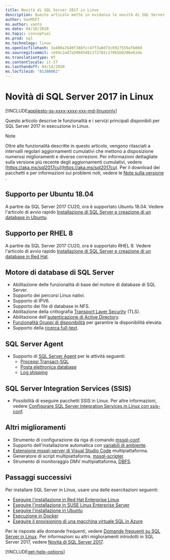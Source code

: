 ```yaml
---
title: Novità di SQL Server 2017 in Linux
description: Questo articolo mette in evidenza le novità di SQL Server 2017 in Linux.
author: VanMSFT
ms.author: vanto
ms.date: 04/10/2020
ms.topic: conceptual
ms.prod: sql
ms.technology: linux
ms.openlocfilehash: 3a400a7b40f388fcc47f3a0d73c6917559afb069
ms.sourcegitcommit: ce94c2ad7a50945481172782c270b5b0206e61de
ms.translationtype: HT
ms.contentlocale: it-IT
ms.lasthandoff: 04/14/2020
ms.locfileid: "81308062"
---
```

# <a name="whats-new-for-sql-server-2017-on-linux"></a>Novità di SQL Server 2017 in Linux

[!INCLUDE[appliesto-ss-xxxx-xxxx-xxx-md-linuxonly](../includes/appliesto-ss-xxxx-xxxx-xxx-md-linuxonly.md)]

Questo articolo descrive le funzionalità e i servizi principali disponibili per SQL Server 2017 in esecuzione in Linux.

> [!NOTE]
> Oltre alle funzionalità descritte in questo articolo, vengono rilasciati a intervalli regolari aggiornamenti cumulativi che mettono a disposizione numerosi miglioramenti e diverse correzioni. Per informazioni dettagliate sulla versione più recente degli aggiornamenti cumulativi, vedere [https://aka.ms/sql2017cu](https://aka.ms/sql2017cu). Per il download dei pacchetti e per informazioni sui problemi noti, vedere le [Note sulla versione ](sql-server-linux-release-notes.md).

## <a name="ubuntu-1804-supported"></a>Supporto per Ubuntu 18.04

A partire da SQL Server 2017 CU20, ora è supportato Ubuntu 18.04. Vedere l'articolo di avvio rapido [Installazione di SQL Server e creazione di un database in Ubuntu](quickstart-install-connect-ubuntu.md?view=sql-server-2017).

## <a name="rhel-8-supported"></a>Supporto per RHEL 8

A partire da SQL Server 2017 CU20, ora è supportato RHEL 8. Vedere l'articolo di avvio rapido [Installazione di SQL Server e creazione di un database in Red Hat](quickstart-install-connect-red-hat.md?view=sql-server-2017).

## <a name="sql-server-database-engine"></a>Motore di database di SQL Server

- Abilitazione delle funzionalità di base del motore di database di SQL Server.
- Supporto dei percorsi Linux nativi.
- Supporto di IPV6.
- Supporto dei file di database in NFS.
- Abilitazione della crittografia [Transport Layer Security](sql-server-linux-encrypted-connections.md) (TLS).
- Abilitazione dell'[autenticazione di Active Directory](sql-server-linux-active-directory-authentication.md).
- [Funzionalità Gruppi di disponibilità](sql-server-linux-availability-group-overview.md) per garantire la disponibilità elevata.
- Supporto della [ricerca full-text](sql-server-linux-setup-full-text-search.md).

## <a name="sql-server-agent"></a>SQL Server Agent

- Supporto di [SQL Server Agent](sql-server-linux-setup-sql-agent.md) per le attività seguenti:
  - [Processi Transact-SQL](sql-server-linux-run-sql-server-agent-job.md)
  - [Posta elettronica database](sql-server-linux-db-mail-sql-agent.md)
  - [Log shipping](sql-server-linux-use-log-shipping.md)

## <a name="sql-server-integration-services-ssis"></a>SQL Server Integration Services (SSIS)

- Possibilità di eseguire pacchetti SSIS in Linux. Per altre informazioni, vedere [Configurare SQL Server Integration Services in Linux con ssis-conf](sql-server-linux-configure-ssis.md).

## <a name="other-improvements"></a>Altri miglioramenti

- Strumento di configurazione da riga di comando [mssql-conf](sql-server-linux-configure-mssql-conf.md).
- Supporto dell'installazione automatica con [variabili di ambiente](sql-server-linux-configure-environment-variables.md).
- [Estensione mssql-server di Visual Studio Code](sql-server-linux-develop-use-vscode.md) multipiattaforma.
- Generatore di script multipiattaforma, [mssql-scripter](https://github.com/Microsoft/sql-xplat-cli/blob/dev/doc/usage_guide.md).
- Strumento di monitoraggio DMV multipiattaforma, [DBFS](https://github.com/Microsoft/dbfs).

## <a name="next-steps"></a>Passaggi successivi

Per installare SQL Server in Linux, usare una delle esercitazioni seguenti:

- [Eseguire l'installazione in Red Hat Enterprise Linux](quickstart-install-connect-red-hat.md)
- [Eseguire l'installazione in SUSE Linux Enterprise Server](quickstart-install-connect-suse.md)
- [Eseguire l'installazione in Ubuntu](quickstart-install-connect-ubuntu.md)
- [Esecuzione in Docker](quickstart-install-connect-docker.md)
- [Eseguire il provisioning di una macchina virtuale SQL in Azure](/azure/virtual-machines/linux/sql/provision-sql-server-linux-virtual-machine?toc=/sql/toc/toc.json)

Per le risposte alle domande frequenti, vedere [Domande frequenti su SQL Server in Linux](sql-server-linux-faq.md). Per informazioni su altri miglioramenti introdotti in SQL Server 2017, vedere [Novità di SQL Server 2017](../sql-server/what-s-new-in-sql-server-2017.md).

[!INCLUDE[get-help-options](../includes/paragraph-content/get-help-options.md)]
